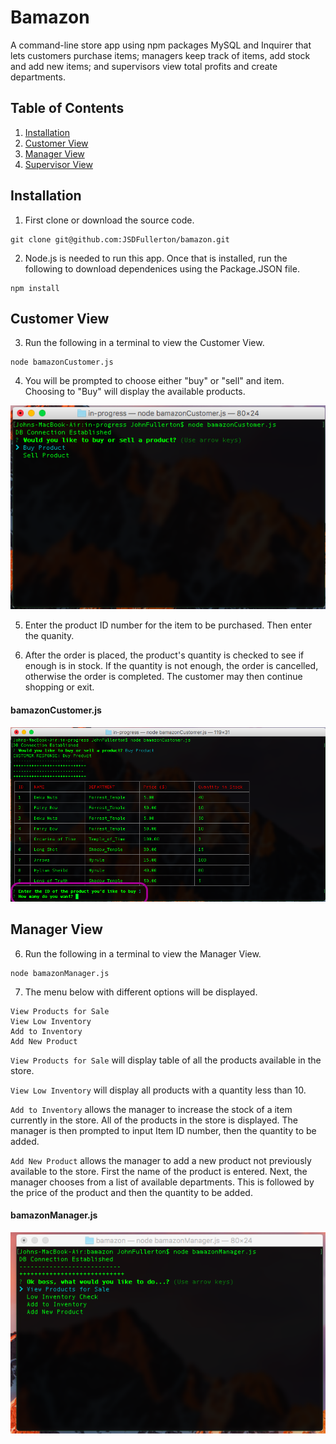 # Bamazon
A command-line store app using npm packages MySQL and Inquirer that lets customers purchase items; managers keep track of items, add stock and add new items; and supervisors view total profits and create departments.

## Table of Contents 

1. [Installation](#installation)
2. [Customer View](#customer)
3. [Manager View](#manager)
4. [Supervisor View](#supervisor)

<a name="installation"></a>
## Installation
1. First clone or download the source code.
```
git clone git@github.com:JSDFullerton/bamazon.git
```
2. Node.js is needed to run this app. Once that is installed, run the following to download dependenices using the Package.JSON file. 
```
npm install
```

<a name="customer"></a>
## Customer View
3. Run the following in a terminal to view the Customer View.
```
node bamazonCustomer.js
```
4. You will be prompted to choose either "buy" or "sell" and item. Choosing to "Buy" will display the available products. 

![Bamazon Customer](./images/customer_start.png)


5. Enter the product ID number for the item to be purchased. Then enter the quanity. 

6. After the order is placed, the product's quantity is checked to see if enough is in stock. If the quantity is not enough, the order is cancelled, otherwise the order is completed. The customer may then continue shopping or exit.

#### bamazonCustomer.js
![Bamazon Customer](./images/products_table.png)

<a name="manager"></a>
## Manager View
6. Run the following in a terminal to view the Manager View.
```
node bamazonManager.js
```
7. The menu below with different options will be displayed.
```
View Products for Sale
View Low Inventory
Add to Inventory
Add New Product
```
`View Products for Sale` will display table of all the products available in the store.

`View Low Inventory` will display all products with a quantity less than 10.

`Add to Inventory` allows the manager to increase the stock of a item currently in the store. All of the products in the store is displayed. The manager is then prompted to input Item ID number, then the quantity to be added.

`Add New Product` allows the manager to add a new product not previously available to the store. First the name of the product is entered. Next, the manager chooses from a list of available departments. This is followed by the price of the product and then the quantity to be added.

#### bamazonManager.js
![Bamazon Manager](./images/manager_start.png)





